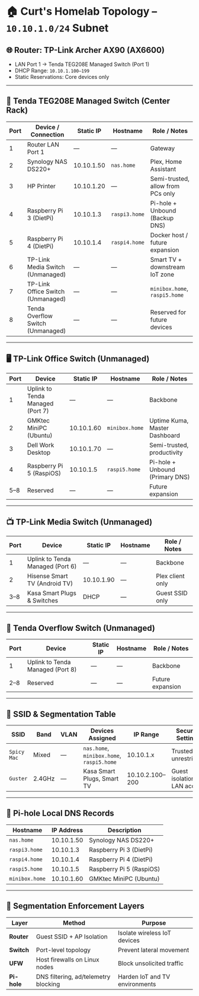 # 🏠 Curt's Homelab Topology – `10.10.1.0/24` Subnet

## 🌐 Router: TP-Link Archer AX90 (AX6600)
- LAN Port 1 → Tenda TEG208E Managed Switch (Port 1)
- DHCP Range: `10.10.1.100–199`
- Static Reservations: Core devices only

---

## 🧠 Tenda TEG208E Managed Switch (Center Rack)

| Port | Device / Connection                             | Static IP     | Hostname         | Role / Notes                        |
|------|--------------------------------------------------|---------------|------------------|-------------------------------------|
| 1    | Router LAN Port 1                                | —             | —                | Gateway                             |
| 2    | Synology NAS DS220+                              | 10.10.1.50    | `nas.home`       | Plex, Home Assistant                |
| 3    | HP Printer                                        | 10.10.1.20    | —                | Semi-trusted, allow from PCs only   |
| 4    | Raspberry Pi 3 (DietPi)                           | 10.10.1.3     | `raspi3.home`    | Pi-hole + Unbound (Backup DNS)      |
| 5    | Raspberry Pi 4 (DietPi)                           | 10.10.1.4     | `raspi4.home`    | Docker host / future expansion      |
| 6    | TP-Link Media Switch (Unmanaged)                 | —             | —                | Smart TV + downstream IoT zone      |
| 7    | TP-Link Office Switch (Unmanaged)                | —             | —                | `minibox.home`, `raspi5.home`       |
| 8    | Tenda Overflow Switch (Unmanaged)                | —             | —                | Reserved for future devices         |

---

## 🖥️ TP-Link Office Switch (Unmanaged)

| Port | Device                          | Static IP     | Hostname         | Role / Notes                        |
|------|----------------------------------|---------------|------------------|-------------------------------------|
| 1    | Uplink to Tenda Managed (Port 7)| —             | —                | Backbone                            |
| 2    | GMKtec MiniPC (Ubuntu)          | 10.10.1.60    | `minibox.home`   | Uptime Kuma, Master Dashboard       |
| 3    | Dell Work Desktop               | 10.10.1.70    | —                | Semi-trusted, productivity          |
| 4    | Raspberry Pi 5 (RaspiOS)        | 10.10.1.5     | `raspi5.home`    | Pi-hole + Unbound (Primary DNS)     |
| 5–8  | Reserved                        | —             | —                | Future expansion                    |

---

## 📺 TP-Link Media Switch (Unmanaged)

| Port | Device                          | Static IP     | Hostname         | Role / Notes                        |
|------|----------------------------------|---------------|------------------|-------------------------------------|
| 1    | Uplink to Tenda Managed (Port 6)| —             | —                | Backbone                            |
| 2    | Hisense Smart TV (Android TV)   | 10.10.1.90    | —                | Plex client only                    |
| 3–8  | Kasa Smart Plugs & Switches     | DHCP          | —                | Guest SSID only                     |

---

## 🔌 Tenda Overflow Switch (Unmanaged)

| Port | Device                          | Static IP     | Hostname         | Role / Notes                        |
|------|----------------------------------|---------------|------------------|-------------------------------------|
| 1    | Uplink to Tenda Managed (Port 8)| —             | —                | Backbone                            |
| 2–8  | Reserved                        | —             | —                | Future expansion                    |

---

## 📶 SSID & Segmentation Table

| SSID        | Band     | VLAN | Devices Assigned                       | IP Range           | Security Settings               |
|-------------|----------|------|----------------------------------------|--------------------|---------------------------------|
| `Spicy Mac` | Mixed    | —    | `nas.home`, `minibox.home`, `raspi5.home` | 10.10.1.x           | Trusted, unrestricted           |
| `Guster`    | 2.4GHz   | —    | Kasa Smart Plugs, Smart TV             | 10.10.2.100–200     | Guest isolation, no LAN access |

---

## 🧭 Pi-hole Local DNS Records

| Hostname         | IP Address    | Description                          |
|------------------|---------------|--------------------------------------|
| `nas.home`       | 10.10.1.50    | Synology NAS DS220+                  |
| `raspi3.home`    | 10.10.1.3     | Raspberry Pi 3 (DietPi)              |
| `raspi4.home`    | 10.10.1.4     | Raspberry Pi 4 (DietPi)              |
| `raspi5.home`    | 10.10.1.5     | Raspberry Pi 5 (RaspiOS)             |
| `minibox.home`   | 10.10.1.60    | GMKtec MiniPC (Ubuntu)               |

---

## 🔐 Segmentation Enforcement Layers

| Layer         | Method                                | Purpose                          |
|---------------|----------------------------------------|----------------------------------|
| **Router**    | Guest SSID + AP Isolation              | Isolate wireless IoT devices     |
| **Switch**    | Port-level topology                    | Prevent lateral movement         |
| **UFW**       | Host firewalls on Linux nodes          | Block unsolicited traffic        |
| **Pi-hole**   | DNS filtering, ad/telemetry blocking   | Harden IoT and TV environments   |
